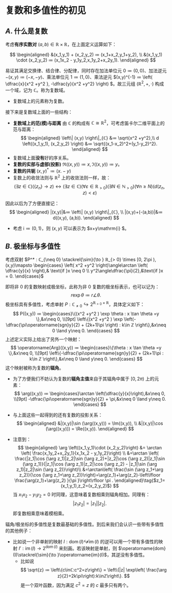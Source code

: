 # 复数和多值性的初见

<!-- Complex numbers and the first encounter to **multi-valued** property. -->

## $A.$ 什么是复数

考虑**有序实数对** $(a,b) \in ℝ \times ℝ$，在上面定义运算如下：

$$
    \begin{aligned}
    &(x_1,y_1) + (x_2,y_2) ≔ (x_1+x_2,y_1+y_2), \\
    &(x_1,y_1) \cdot (x_2,y_2) ≔ (x_1x_2 - y_1y_2,x_1y_2+x_2y_1).
    \end{aligned}
$$

易证其满足交换律、结合律、分配律，同时存在加法单位元 $0≔ (0,0)$、加法逆元 $-(x,y) ≔ (-x,-y)$、乘法单位元 $1≔ (1,0)$、乘法逆元 $(x,y)^{-1} ≔ \left( \dfrac{x}{x^2 +y^2 }, -\dfrac{y}{x^2 +y^2} \right) $。故三元组 $(ℝ^2, +, \cdot)$ 构成一个域，记为 $ℂ$。称为复数域。

- 复数域上的元素称为复数。

接下来是复数域上面的一些结构：

- **复数域上的范(模)与距离**  由 $ℂ$ 的构成有 $ℂ ≅ ℝ^2$，可考虑笛卡尔二维平面上的范与距离：
$$
\begin{aligned}
\left\| (x,y) \right\|_{ℂ} &≔ \sqrt{x^2 +y^2},\\
d \left((x_1,y_1), (x_2,y_2) \right) &≔ \sqrt{(x_1-x_2)^2+(y_1-y_2)^2}.
\end{aligned}
$$
- 复数域上面**没有**好的序关系。
- **复数的实部与虚部(投影)** $\Re((x,y))≔ x,\Im((x,y))≔ y$。
- **复数的共轭** $(x,y)^*≔ (x.-y)$
- 复数上的收敛法则与 $ℝ^2$ 上的收敛法则一样，故：
$$
(\exists z\in ℂ)(\left\{ z_n \right\} \to z)↔(\exists z\in ℂ)(\forall ɛ\in ℝ_{>0})(\exists N\in ℕ_{>0})(\forall n\geqslant N)(d \left(z_n,z \right)<ɛ)
$$

因此以后为了方便直接记：
$$
\begin{aligned}
|(x,y)|&≔ \left\| (x,y) \right\|_{ℂ}, \\
|(x,y)+(-(a,b))|&≔ d((x,y), (a,b)).
\end{aligned}
$$

- 考虑 $\mathrm{i} ≔ (0,1)$，则 $(x,y)$ 可以表示为 $x+y\mathrm{i} $。
## $B.$ 极坐标与多值性

考虑双射 $P^* : ℂ_{\neq 0} \stackrel{\sim}{\to } ℝ_{> 0} \times [0, 2\pi ), (x,y)\mapsto \begin{cases} \left( x^2 +y^2 \right)\angle\arctan   \left( \dfrac{y}{x} \right),& \text{if }x \neq 0 \\ y^2\angle\dfrac{\pi}{2},&\text{if }x = 0. \end{cases}$

即将非 $0$ 的复数映射成极坐标，此称为非 $0$ 复数的极坐标表示，也可以记为：
$$
r \exp \theta ≔ r\angle\theta.
$$
极坐标具有多值性，考虑单射 $P: ℂ_{\neq 0}↪ 2^{ℝ_{>  0} \times ℝ}$，具体定义如下：
$$
P((x,y)) ≔ \begin{cases}\{(x^2 +y^2 ) \exp \theta : x \tan \theta =y \},&x\neq 0, \\[9pt]
\left\{(x^2 +y^2 ) \exp \left(-\dfrac{\pi\operatorname{sgn}y}{2} + (2k+1)\pi \right) : k\in ℤ \right\},&x\neq 0  \land y\neq 0.
\end{cases}
$$
上述定义实际上给出了另外一个映射：
$$
\operatorname{Arg}((x,y)) ≔ \begin{cases}\{\theta : x \tan \theta =y \},&x\neq 0, \\[9pt]
\left\{-\dfrac{\pi\operatorname{sgn}y}{2} + (2k+1)\pi : k\in ℤ \right\},&x\neq 0  \land y\neq 0.
\end{cases}
$$
这个映射被称为复数的**辐角**。
- 为了方便我们不妨认为复数的**辐角主值**来自于其辐角中属于 $[0,2\pi )$ 上的元素：
$$
\arg((x,y)) ≔ \begin{cases}\arctan \left(\dfrac{y}{x}\right),&x\neq 0, \\[9pt]
-\dfrac{\pi\operatorname{sgn}y}{2} + \pi,&x\neq 0  \land y\neq 0.
\end{cases}
$$
- 与上面这些一起得到的还有复数的投影关系：
$$
\begin{aligned}
&|(x,y)|\sin (\arg((x,y))) = \Im((x,y)), \\ 
&|(x,y)|\cos (\arg((x,y))) = \Re((x,y)).
\end{aligned}
$$

- 注意到：
$$
\begin{aligned}
\arg \left((x_1,y_1)\cdot (x_2,y_2)\right) &= \arctan \left( \frac{x_1y_2+x_2y_1}{x_1x_2 - y_1y_2}\right)  \\ 
&=\arctan \left( \frac{|z_1|\cos (\arg z_1)|z_2|\sin (\arg z_2)+|z_2|\cos (\arg z_2)|z_1|\sin (\arg z_1)}{|z_1|\cos (\arg z_1)|z_2|\cos (\arg z_2) - |z_1|\sin (\arg z_1)|z_2|\sin (\arg z_2)}\right)\\
&=\arctan\left( \frac{\sin (\arg z_1+\arg z_2)}{\cos (\arg z_1+\arg z_2)}\right)=\arg(z_1)+\arg(z_2)-\left\lfloor \frac{\arg(z_1)+\arg(z_2) }{\pi }\right\rfloor \pi .
\end{aligned}\tag{$z_1=(x_1,y_1),z_2=(x_2,y_2)$}
$$
当 $x_1x_2 - y_1y_2 = 0$ 时同理，这意味着复数相乘则辐角相加。同理有：
$$
|z_1z_2| = |z_1||z_2|.
$$
即复数相乘意味着模相乘。

辐角/极坐标的多值性是复数最基础的多值性。到后来我们会认识一些带有多值性的其他例子：
- 比如说一个非单射的映射 $I:\operatorname{dom}(I)\not↪\operatorname{im}(I)$ 的逆可以用一个带有多值性的映射 $I':\operatorname{im}(I) \to 2^{\operatorname{dom}(I)}$ 来刻画。若该映射是单射，则 $\operatorname{dom}(I)\stackrel{\sim}{\to }\operatorname{im}(I)$，其逆没有多值性。
    - 比如说 
    $$
    \sqrt{z} ≔ \left\{c\inℂ:c^2=z\right\} = \left\{|z| \exp\left( \frac{\arg z}{2}+2k\pi\right):k\inℤ\right\}.
    $$
    是一个双叶函数，因为满足 $c^2=z$ 的 $c$ 最多只有两个。